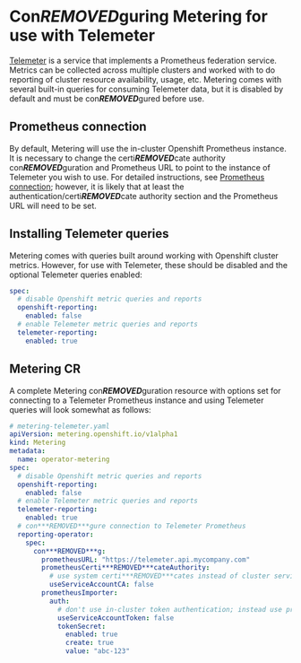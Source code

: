 # Con***REMOVED***guring Metering for use with Telemeter

[Telemeter](https://github.com/openshift/telemeter) is a service that implements a Prometheus federation service. Metrics can be collected across multiple clusters and worked with to do reporting of cluster resource availability, usage, etc. Metering comes with several built-in queries for consuming Telemeter data, but it is disabled by default and must be con***REMOVED***gured before use.

## Prometheus connection

By default, Metering will use the in-cluster Openshift Prometheus instance. It is necessary to change the certi***REMOVED***cate authority con***REMOVED***guration and Prometheus URL to point to the instance of Telemeter you wish to use. For detailed instructions, see [Prometheus connection](con***REMOVED***guring-reporting-operator.md#prometheus-url); however, it is likely that at least the authentication/certi***REMOVED***cate authority section and the Prometheus URL will need to be set.

## Installing Telemeter queries

Metering comes with queries built around working with Openshift cluster metrics. However, for use with Telemeter, these should be disabled and the optional Telemeter queries enabled:

```yaml
spec:
  # disable Openshift metric queries and reports
  openshift-reporting:
    enabled: false
  # enable Telemeter metric queries and reports
  telemeter-reporting:
    enabled: true
```

## Metering CR

A complete Metering con***REMOVED***guration resource with options set for connecting to a Telemeter Prometheus instance and using Telemeter queries will look somewhat as follows:

```yaml
# metering-telemeter.yaml
apiVersion: metering.openshift.io/v1alpha1
kind: Metering
metadata:
  name: operator-metering
spec:
  # disable Openshift metric queries and reports
  openshift-reporting:
    enabled: false
  # enable Telemeter metric queries and reports
  telemeter-reporting:
    enabled: true
  # con***REMOVED***gure connection to Telemeter Prometheus
  reporting-operator:
    spec:
      con***REMOVED***g:
        prometheusURL: "https://telemeter.api.mycompany.com"
        prometheusCerti***REMOVED***cateAuthority:
          # use system certi***REMOVED***cates instead of cluster service account
          useServiceAccountCA: false
        prometheusImporter:
          auth:
            # don't use in-cluster token authentication; instead use provided token
            useServiceAccountToken: false
            tokenSecret:
              enabled: true
              create: true
              value: "abc-123"
```